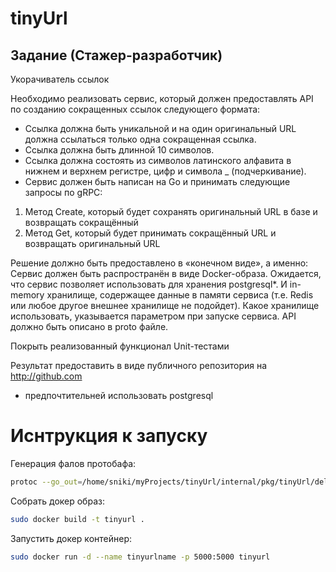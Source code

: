 # tinyUrl

## Задание (Стажер-разработчик)

Укорачиватель ссылок

Необходимо реализовать сервис, который должен предоставлять API по созданию сокращенных ссылок следующего формата:

 - Ссылка должна быть уникальной и на один оригинальный URL должна ссылаться только одна сокращенная ссылка.
 - Ссылка должна быть длинной 10 символов.
 - Ссылка должна состоять из символов латинского алфавита в нижнем и верхнем регистре, цифр и символа _ (подчеркивание).
 - Сервис должен быть написан на Go и принимать следующие запросы по gRPC:
1. Метод Create, который будет сохранять оригинальный URL в базе и возвращать сокращённый
2. Метод Get, который будет принимать сокращённый URL и возвращать оригинальный URL

Решение должно быть предоставлено в «конечном виде», а именно:
Сервис должен быть распространён в виде Docker-образа. Ожидается, что сервис позволяет использовать для хранения postgresql*. И in-memory хранилище, содержащее данные в памяти сервиса (т.е. Redis или любое другое внешнее хранилище не подойдет). Какое хранилище использовать, указывается параметром при запуске сервиса. API должно быть описано в proto файле.

Покрыть реализованный функционал Unit-тестами

Результат предоставить в виде публичного репозитория на http://github.com

* предпочтительней использовать postgresql

# Иснтрукция к запуску

Генерация фалов протобафа:

``` bash
protoc --go_out=/home/sniki/myProjects/tinyUrl/internal/pkg/tinyUrl/delivery/server --go_opt=paths=source_relative --go-grpc_out=/home/sniki/myProjects/tinyUrl/internal/pkg/tinyUrl/delivery/server --go-grpc_opt=paths=source_relative /home/sniki/myProjects/tinyUrl/internal/pkg/tinyUrl/delivery/server/proto/server.proto --proto_path=/home/sniki/myProjects/tinyUrl/internal/pkg/tinyUrl/delivery/server/proto
```

Собрать докер образ:

```bash
sudo docker build -t tinyurl .
```

Запустить докер контейнер:

```bash
sudo docker run -d --name tinyurlname -p 5000:5000 tinyurl
```